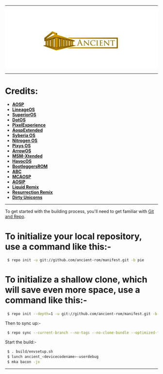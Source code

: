 -----------------------------------------------------------------------------

<p align="center">
 <img src="https://github.com/ancient-rom/manifest/blob/pie/ancient.png" > 
</p>

-----------------------------------------------------------------------------
Credits:
=======
 * [**AOSP**](https://android.googlesource.com)
 * [**LineageOS**](https://github.com/LineageOS)
 * [**SuperiorOS**](https://github.com/SuperiorOS)
 * [**DotOS**](https://github.com/DotOS)
 * [**PixelExperience**](https://github.com/PixelExperience)
 * [**AospExtended**](https://github.com/AospExtended)
 * [**Syberia OS**](https://github.com/syberia-project)
 * [**Nitrogen OS**](https://github.com/nitrogen-project)
 * [**Pixys OS**](https://github.com/PixysOS)
 * [**ArrowOS**](https://github.com/ArrowOS)
 * [**MSM-Xtended**](https://github.com/Project-Xtended)
 * [**HavocOS**](https://github.com/Havoc-OS)
 * [**BootleggersROM**](https://github.com/BootleggersROM)
 * [**ABC**](https://github.com/ezio84?tab=repositories)
 * [**MCAOSP**]()
 * [**AOSIP**](https://github.com/aosip)
 * [**Liquid Remix**](https://github.com/liquidremix)
 * [**Resurrection Remix**](https://github.com/ResurrectionRemix)
 * [**Dirty Unicorns**](https://github.com/DirtyUnicorns)

-----------------------------------------------------------------------------

To get started with the building process, you'll need to get familiar with [Git and Repo](http://source.android.com/source/using-repo.html).

# To initialize your local repository, use a command like this:-

```bash
 $ repo init -u git://github.com/ancient-rom/manifest.git -b pie
```

# To initialize a shallow clone, which will save even more space, use a command like this:-

```bash
 $ repo init --depth=1 -u git://github.com/ancient-rom/manifest.git -b pie
```

Then to sync up:- 

```bash
 $ repo sync --current-branch --no-tags --no-clone-bundle --optimized-fetch --force-broken --force-sync -j8
```

Start the build:-

```bash
 $ . build/envsetup.sh
 $ lunch ancient_<devicecodename>-userdebug
 $ mka bacon -jx
```
-----------------------------------------------------------------------------
